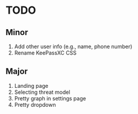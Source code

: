 # TODO

## Minor
1. Add other user info (e.g., name, phone number)
2. Rename KeePassXC CSS

## Major
1. Landing page
2. Selecting threat model
3. Pretty graph in settings page
4. Pretty dropdown
